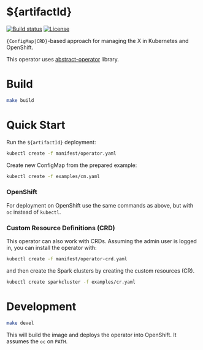 # ${artifactId}

[![Build status](https://travis-ci.org/radanalyticsio/spark-operator.svg?branch=master)](https://travis-ci.org/radanalyticsio/spark-operator)
[![License](https://img.shields.io/badge/license-Apache--2.0-blue.svg)](http://www.apache.org/licenses/LICENSE-2.0)

`{ConfigMap|CRD}`-based approach for managing the X in Kubernetes and OpenShift.

This operator uses [abstract-operator](https://github.com/jvm-operators/abstract-operator) library.

# Build

```bash
make build
```

# Quick Start

Run the `${artifactId}` deployment:
```bash
kubectl create -f manifest/operator.yaml
```

Create new ConfigMap from the prepared example:

```bash
kubectl create -f examples/cm.yaml
```

### OpenShift

For deployment on OpenShift use the same commands as above, but with `oc` instead of `kubectl`.

### Custom Resource Definitions (CRD)

This operator can also work with CRDs. Assuming the admin user is logged in, you can install the operator with:

```bash
kubectl create -f manifest/operator-crd.yaml
```

and then create the Spark clusters by creating the custom resources (CR).

```bash
kubectl create sparkcluster -f examples/cr.yaml
```

# Development

```bash
make devel
```

This will build the image and deploys the operator into OpenShift. It assumes the `oc` on `PATH`.